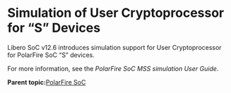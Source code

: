 # Simulation of User Cryptoprocessor for “S” Devices

Libero SoC v12.6 introduces simulation support for User Cryptoprocessor for PolarFire SoC “S” devices.



For more information, see the *PolarFire SoC MSS simulation User Guide*.

**Parent topic:**[PolarFire SoC](GUID-01242F39-2030-4BC9-A2F4-EA1744E85B84.md)

